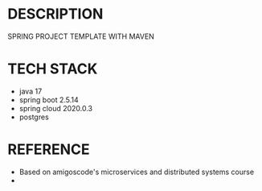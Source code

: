 # DESCRIPTION 
SPRING PROJECT TEMPLATE WITH MAVEN

# TECH STACK
- java 17
- spring boot 2.5.14
- spring cloud 2020.0.3
- postgres

# REFERENCE
- Based on amigoscode's microservices and distributed systems course
- 